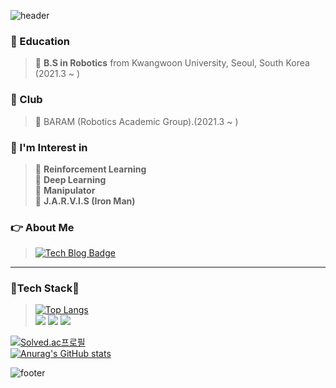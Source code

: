 
![header](https://capsule-render.vercel.app/api?type=waving&color=gradient&height=250&section=header&text=Hi,%20I'm%20Dongwoo%20Son%20👋&fontSize=60&animation=fadeIn&fontAlignY=38&desc=Robotics&descAlignY=55&descAlign=72.8)

### 📖 Education
<!-- **I am studying at the Department of Robotics of Kwangwoon University.** -->
> 🏫 **B.S in Robotics** from Kwangwoon University, Seoul, South Korea (2021.3 ~ )

### 🌱 Club
> 💨 BARAM (Robotics Academic Group).(2021.3 ~ )

### 💭 I'm Interest in   
> 🔎 **Reinforcement Learning**   
> 🔎 **Deep Learning**   
> 🔎 **Manipulator**   
> 🔎 **J.A.R.V.I.S (Iron Man)**   

### 👉 About Me
> [![Tech Blog Badge](http://img.shields.io/badge/-Tech%20blog-black?style=flat-square&logo=github&link=https://davinci-ai.tistory.com/)](https://dnd-qodqks.github.io/)

<!-- 나중에 추가하기
[![CV](http://img.shields.io/badge/-CV-black?style=flat-square&logo=github&link=https://davinci-ai.tistory.com/)](https://github.com/Taeyoung96/TaeyoungKim_CV/blob/master/TaeyoungKim_CV.pdf)
[![Gmail Badge](https://img.shields.io/badge/Gmail-d14836?style=flat-square&logo=Gmail&logoColor=white&link=mailto:tyoung960302@gmail.com)](mailto:tyoung960302@gmail.com)
[![Facebook Badge](https://img.shields.io/badge/facebook-1877f2?style=flat-square&logo=facebook&logoColor=white&link=https://www.facebook.com/harim.kang)](https://www.facebook.com/profile.php?id=100015469002427)
[![LinkedIn](https://img.shields.io/badge/-LinkedIn-0077b5?style=round-square&logo=linkedin&logoColor=white&link=https://www.linkedin.com/in/tae-young-kim-595692139/)](https://www.linkedin.com/in/tae-young-kim-595692139/)
-->

---

### 🚀**Tech Stack**🚀
  
> [![Top Langs](https://github-readme-stats.vercel.app/api/top-langs/?username=dnd-qodqks&layout=compact)](https://github.com/anuraghazra/github-readme-stats)  
> <img src="https://img.shields.io/badge/-A8B9CC?style=flat-square&logo=C&logoColor=white"/> <img src="https://img.shields.io/badge/C++-00599C?style=flat-square&logo=C++&logoColor=white"/> <img src="https://img.shields.io/badge/Python-3776AB?style=flat-square&logo=Python&logoColor=white"/>

[![Solved.ac프로필](http://mazassumnida.wtf/api/generate_badge?boj=dndqodqks)](https://solved.ac/dndqodqks)    
[![Anurag's GitHub stats](https://github-readme-stats.vercel.app/api?username=dnd-qodqks)](https://github.com/anuraghazra/github-readme-stats)   

![footer](https://capsule-render.vercel.app/api?type=waving&&color=gradient&height=80&section=footer&fontSize=90)

